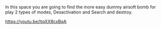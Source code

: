 In this space you are going to find the more easy dummy airsoft bomb for play 2 types of modes, Desactivation and Search and destroy. 



https://youtu.be/ltqXX8cxBqA
